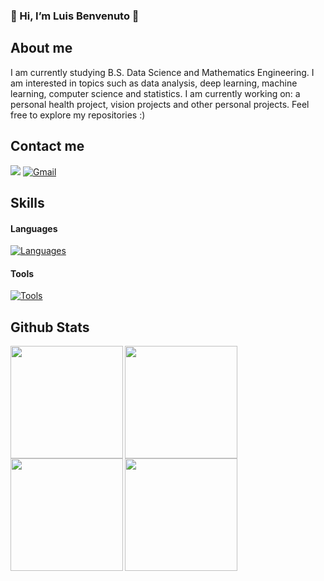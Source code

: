 ### 👋 Hi, I’m Luis Benvenuto 👻

## About me
I am currently studying B.S. Data Science and Mathematics Engineering. I am interested in topics such as data analysis, deep learning, machine learning, computer science and statistics. I am currently working on: a personal health project, vision projects and other personal projects. Feel free to explore my repositories :)

## Contact me
<a href="https://www.linkedin.com/in/luis-benvenuto/" target="_blank"><img src="https://img.shields.io/badge/LinkedIn-0077B5?style=for-the-badge&logo=linkedin&logoColor=white" target="_blank"></a>
<a href="mailto:luiss.benvenuto@gmail.com" target="_blank"><img src="https://img.shields.io/badge/Gmail-D14836?style=for-the-badge&logo=gmail&logoColor=black" alt="Gmail"> </a>

## Skills

#### Languages
[![Languages](https://skillicons.dev/icons?i=cpp,py,r,java,javascript,typescript,matlab)](https://skillicons.dev)

#### Tools
[![Tools](https://skillicons.dev/icons?i=git,github,linux,nextjs,nodejs,react,html,css,mysql,arduino,docker,opencv,pytorch,tensorflow,ros,vscode)](https://skillicons.dev)

## Github Stats

<div align="left">
<a href="https://github.com/biweep863">
<img align="left" src="http://github-profile-summary-cards.vercel.app/api/cards/stats?username=biweep863&theme=radical" height="180em" />
<img align="left" src="http://github-profile-summary-cards.vercel.app/api/cards/most-commit-language?username=biweep863&theme=radical" height="180em" />
<img align="left" src="http://github-profile-summary-cards.vercel.app/api/cards/repos-per-language?username=biweep863&theme=radical" height="180em" />
<img align="left" src="http://github-profile-summary-cards.vercel.app/api/cards/profile-details?username=biweep863&theme=radical" height="180em" />
</div>
